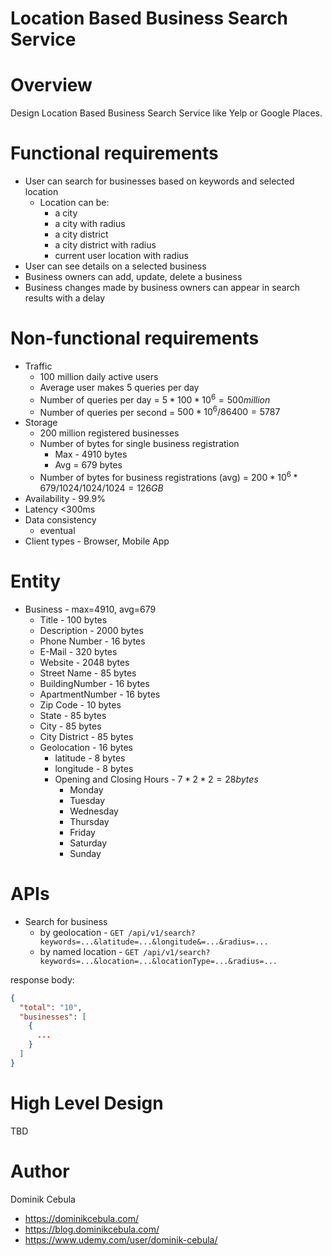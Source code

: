 # Location Based Business Search Service

# Overview

Design Location Based Business Search Service like Yelp or Google Places.

# Functional requirements

* User can search for businesses based on keywords and selected location
    * Location can be:
        * a city
        * a city with radius
        * a city district
        * a city district with radius
        * current user location with radius
* User can see details on a selected business
* Business owners can add, update, delete a business
* Business changes made by business owners can appear in search results with a delay

# Non-functional requirements

* Traffic
    * 100 million daily active users
    * Average user makes 5 queries per day
    * Number of queries per day = $`5 * 100*10^6 = 500 million`$
    * Number of queries per second = $`500*10^6 / 86400 = 5787`$
* Storage
    * 200 million registered businesses
  * Number of bytes for single business registration
      * Max - 4910 bytes
      * Avg = 679 bytes
  * Number of bytes for business registrations (avg) = $`200*10^6 * 679 /1024/1024/1024 = 126GB`$
* Availability - 99.9%
* Latency <300ms
* Data consistency
    * eventual
* Client types - Browser, Mobile App

# Entity

* Business - max=4910, avg=679
    * Title - 100 bytes
    * Description - 2000 bytes
    * Phone Number - 16 bytes
    * E-Mail - 320 bytes
    * Website - 2048 bytes
  * Street Name - 85 bytes
  * BuildingNumber - 16 bytes
  * ApartmentNumber - 16 bytes
  * Zip Code - 10 bytes
  * State - 85 bytes
  * City - 85 bytes
  * City District - 85 bytes
  * Geolocation - 16 bytes
      * latitude - 8 bytes
      * longitude - 8 bytes
      * Opening and Closing Hours - $`7 * 2 * 2 = 28 bytes`$
          * Monday
          * Tuesday
          * Wednesday
          * Thursday
          * Friday
          * Saturday
          * Sunday

# APIs

* Search for business
    * by geolocation - `GET /api/v1/search?keywords=...&latitude=...&longitude&=...&radius=...`
    * by named location - `GET /api/v1/search?keywords=...&location=...&locationType=...&radius=...`

response body:

```json
{
  "total": "10",
  "businesses": [
    {
      ...
    }
  ]
}
```

# High Level Design

TBD

# Author

Dominik Cebula

* https://dominikcebula.com/
* https://blog.dominikcebula.com/
* https://www.udemy.com/user/dominik-cebula/

